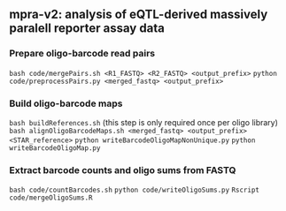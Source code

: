 ## mpra-v2: analysis of eQTL-derived massively paralell reporter assay data

### Prepare oligo-barcode read pairs
`bash code/mergePairs.sh <R1_FASTQ> <R2_FASTQ> <output_prefix>`
`python code/preprocessPairs.py <merged_fastq> <output_prefix>`

### Build oligo-barcode maps
`bash buildReferences.sh` (this step is only required once per oligo library)
`bash alignOligoBarcodeMaps.sh <merged_fastq> <output_prefix> <STAR_reference>`
`python writeBarcodeOligoMapNonUnique.py`
`python writeBarcodeOligoMap.py`


### Extract barcode counts and oligo sums from FASTQ
`bash code/countBarcodes.sh`
`python code/writeOligoSums.py`
`Rscript code/mergeOligoSums.R`

### 


